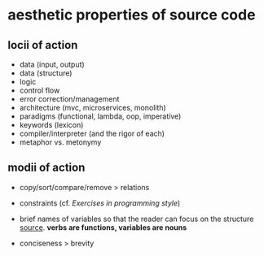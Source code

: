 # aesthetic properties of source code

## locii of action
- data (input, output)
- data (structure)
- logic
- control flow
- error correction/management
- architecture (mvc, microservices, monolith)
- paradigms (functional, lambda, oop, imperative)
- keywords (lexicon)
- compiler/interpreter (and the rigor of each)
- metaphor vs. metonymy

## modii of action
- copy/sort/compare/remove > relations
- constraints (cf. *Exercises in programming style*)
- brief names of variables so that the reader can focus on the structure [source](http://syedirfanhyder.blogspot.com/2013/03/beauty-is-our-business-mathematics-and.htmlhttp://syedirfanhyder.blogspot.com/2013/03/beauty-is-our-business-mathematics-and.html). **verbs are functions, variables are nouns**

- conciseness > brevity